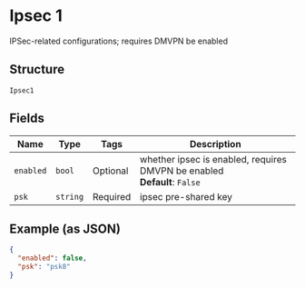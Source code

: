 
# Ipsec 1

IPSec-related configurations; requires DMVPN be enabled

## Structure

`Ipsec1`

## Fields

| Name | Type | Tags | Description |
|  --- | --- | --- | --- |
| `enabled` | `bool` | Optional | whether ipsec is enabled, requires DMVPN be enabled<br>**Default**: `False` |
| `psk` | `string` | Required | ipsec pre-shared key |

## Example (as JSON)

```json
{
  "enabled": false,
  "psk": "psk8"
}
```

